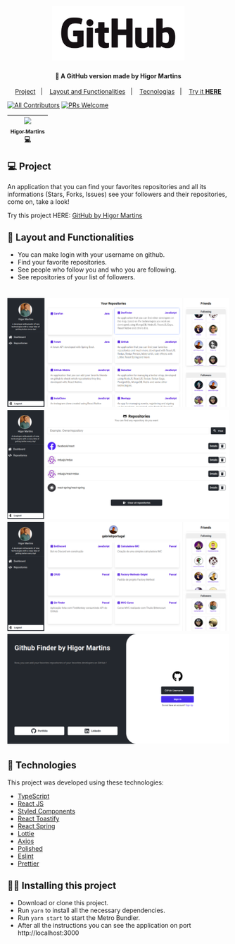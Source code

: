 <h1 align="center">
    <img alt="LogoGitHub" src=".github/logo/GitHub_Logo.png" width="300px" />
</h1>

<h4 align="center">
  🚀 A GitHub version made by Higor Martins
</h4>

<p align="center">
  <a href="#-project">Project</a>&nbsp;&nbsp;&nbsp;|&nbsp;&nbsp;&nbsp;
  <a href="#-layout-and-functionalities">Layout and Functionalities</a>&nbsp;&nbsp;&nbsp;|&nbsp;&nbsp;&nbsp;
  <a href="#-technologies">Tecnologias</a>&nbsp;&nbsp;&nbsp;|&nbsp;&nbsp;&nbsp;
  <a href="https://higorhms-github.netlify.com/">Try it <strong>HERE</strong></a>
</p>

[![All Contributors](https://img.shields.io/badge/All_contributors-1-green.svg?style=flat-square)](./CONTRIBUTORS.md)
[![PRs Welcome](https://img.shields.io/badge/PRs-Welcome-brightgreen.svg?style=flat-square)](http://makeapullrequest.com)

| [<img src="https://avatars3.githubusercontent.com/u/44821959?s=460&u=3d09f94c26b0fd9b9ed57670c62db54fa3ae0a83&v=4" width="100px;"/><br /><sub><b>Higor Martins</b></sub>](https://www.linkedin.com/in/higormartinsdasilva/)<br /> [💻](https://github.com/MegaHack-Shawee/Mobile "Full Stack Developer") |
| :---: |

## 💻 Project

An application that you can find your favorites repositories and all its informations (Stars, Forks, Issues) see your followers and their repositories, come on, take a look!

Try this project HERE: 
[GitHub by Higor Martins](https://higorhms-github.netlify.app/)

## 🔖 Layout and Functionalities

- You can make login with your username on github.
- Find your favorite repositories.
- See people who follow you and who you are following.
- See repositories of your list of followers.

<h1 align="center" >
  <img src="/assets/githubDashboard.png" width="600"/>
  <img src="/assets/githubRepoFinder.png" width="600"/>
  <img src="/assets/githubFriendsRepo.png" width="600"/>
  <img src="/assets/githubLogin.png" width="600"/>
</h1>

## 🚀 Technologies

This project was developed using these technologies:

- [TypeScript](https://www.typescriptlang.org/)
- [React JS](https://reactjs.org/docs/context.html)
- [Styled Components](https://styled-components.com/)
- [React Toastify](https://www.npmjs.com/package/react-toastify)
- [React Spring](https://www.react-spring.io/)
- [Lottie](https://lottiefiles.com/)
- [Axios](https://github.com/axios/axios)
- [Polished](https://polished.js.org/)
- [Eslint](https://eslint.org/)
- [Prettier](https://prettier.io/)

## 🏃‍♂️ Installing this project

- Download or clone this project.
- Run `yarn` to install all the necessary dependencies.
- Run `yarn start` to start the Metro Bundler.
- After all the instructions you can see the application on port http://localhost:3000
